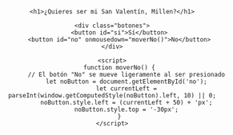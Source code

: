 <!DOCTYPE html>
<html lang="es">
<head>
    <meta charset="UTF-8">
    <meta name="viewport" content="width=device-width, initial-scale=1.0">
    <title>San Valentín</title>
    <style>
        body {
            font-family: Arial, sans-serif;
            text-align: center;
            margin-top: 50px;
        }
        .botones {
            margin-top: 30px;
        }
        #no {
            position: relative;
            display: inline-block;
            cursor: pointer;
            transition: 0.2s;
        }
        #no:hover {
            position: absolute;
            left: 50px;
            top: -30px;
        }
        #si {
            padding: 10px 20px;
            font-size: 16px;
            background-color: #4CAF50;
            color: white;
            border: none;
            cursor: pointer;
        }
        #no:active {
            cursor: not-allowed;
        }
    </style>
</head>
<body>

    <h1>¿Quieres ser mi San Valentín, Millen?</h1>

    <div class="botones">
        <button id="si">Sí</button>
        <button id="no" onmousedown="moverNo()">No</button>
    </div>

    <script>
        function moverNo() {
            // El botón "No" se mueve ligeramente al ser presionado
            let noButton = document.getElementById('no');
            let currentLeft = parseInt(window.getComputedStyle(noButton).left, 10) || 0;
            noButton.style.left = (currentLeft + 50) + 'px';
            noButton.style.top = '-30px';
        }
    </script>

</body>
</html>
